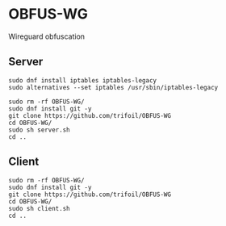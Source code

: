# OBFUS-WG
 Wireguard obfuscation


## Server

```
sudo dnf install iptables iptables-legacy
sudo alternatives --set iptables /usr/sbin/iptables-legacy

sudo rm -rf OBFUS-WG/
sudo dnf install git -y
git clone https://github.com/trifoil/OBFUS-WG
cd OBFUS-WG/
sudo sh server.sh
cd ..
```

## Client


```
sudo rm -rf OBFUS-WG/
sudo dnf install git -y
git clone https://github.com/trifoil/OBFUS-WG
cd OBFUS-WG/
sudo sh client.sh
cd ..
```